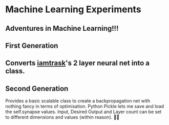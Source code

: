 # Machine Learning Experiments
Adventures in Machine Learning!!!
---
## First Generation
Converts [iamtrask](http://iamtrask.github.io/)'s 2 layer neural net into a class.
---
## Second Generation
Provides a basic scalable class to create a backpropagation net with nothing fancy in terms of optimisation. Python Pickle lets me save and load the self.synapse values. Input, Desired Output and Layer count can be set to different dimensions and values (within reason).

